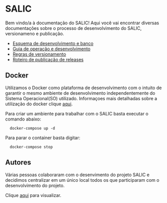 # SALIC

Bem vindo/a à documentação do SALIC! Aqui você vai encontrar diversas documentações sobre o processo de desenvolvimento do SALIC, versionameno e publicação.

* [Esquema de desenvolvimento e banco](doc/Esquema_de_desenvolvimento_e_banco.md)
* [Guia de operação e desenvolvimento](doc/Guia_de_operacao-desenvolvimento.md)
* [Regras de versionamento](doc/Regras_versionamento.md)
* [Roteiro de publicação de releases](doc/Roteiro_de_publicacao_de_releases.md)

## Docker
Utilizamos o Docker como plataforma de desenvolvimento com o intuito de garantir o mesmo ambiente de desenvolvimento 
independentemente do Sistema Operacional(SO) utilizado. Informaçoes mais detalhadas sobre a utilização do docker clique
[aqui](doc/Guia_utilizacao_docker.md).

Para criar um ambiente para trabalhar com o SALIC basta executar o comando abaixo:
```
  docker-compose up -d
```

Para parar o container basta digitar:
```
  docker-compose stop
```
## Autores
Várias pessoas colaboraram com o desenvimento do projeto SALIC e decidimos centralizar em um único local todos os que participaram com o desenvolvimento do projeto.
  
Clique [aqui](doc/Autores.md) para visualizar.
